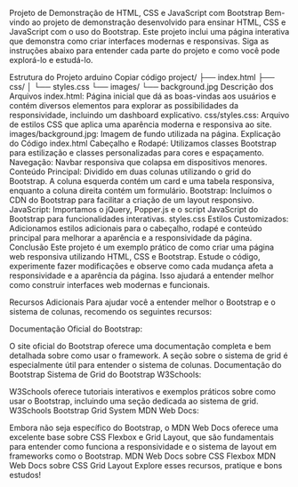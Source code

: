 Projeto de Demonstração de HTML, CSS e JavaScript com Bootstrap
Bem-vindo ao projeto de demonstração desenvolvido para ensinar HTML, CSS e JavaScript com o uso do Bootstrap. Este projeto inclui uma página interativa que demonstra como criar interfaces modernas e responsivas. Siga as instruções abaixo para entender cada parte do projeto e como você pode explorá-lo e estudá-lo.

Estrutura do Projeto
arduino
Copiar código
project/
├── index.html
├── css/
│   └── styles.css
└── images/
    └── background.jpg
Descrição dos Arquivos
index.html: Página inicial que dá as boas-vindas aos usuários e contém diversos elementos para explorar as possibilidades da responsividade, incluindo um dashboard explicativo.
css/styles.css: Arquivo de estilos CSS que aplica uma aparência moderna e responsiva ao site.
images/background.jpg: Imagem de fundo utilizada na página.
Explicação do Código
index.html
Cabeçalho e Rodapé: Utilizamos classes Bootstrap para estilização e classes personalizadas para cores e espaçamento.
Navegação: Navbar responsiva que colapsa em dispositivos menores.
Conteúdo Principal: Dividido em duas colunas utilizando o grid do Bootstrap. A coluna esquerda contém um card e uma tabela responsiva, enquanto a coluna direita contém um formulário.
Bootstrap: Incluímos o CDN do Bootstrap para facilitar a criação de um layout responsivo.
JavaScript: Importamos o jQuery, Popper.js e o script JavaScript do Bootstrap para funcionalidades interativas.
styles.css
Estilos Customizados: Adicionamos estilos adicionais para o cabeçalho, rodapé e conteúdo principal para melhorar a aparência e a responsividade da página.
Conclusão
Este projeto é um exemplo prático de como criar uma página web responsiva utilizando HTML, CSS e Bootstrap. Estude o código, experimente fazer modificações e observe como cada mudança afeta a responsividade e a aparência da página. Isso ajudará a entender melhor como construir interfaces web modernas e funcionais.

Recursos Adicionais
Para ajudar você a entender melhor o Bootstrap e o sistema de colunas, recomendo os seguintes recursos:

Documentação Oficial do Bootstrap:

O site oficial do Bootstrap oferece uma documentação completa e bem detalhada sobre como usar o framework. A seção sobre o sistema de grid é especialmente útil para entender o sistema de colunas.
Documentação do Bootstrap
Sistema de Grid do Bootstrap
W3Schools:

W3Schools oferece tutoriais interativos e exemplos práticos sobre como usar o Bootstrap, incluindo uma seção dedicada ao sistema de grid.
W3Schools Bootstrap Grid System
MDN Web Docs:

Embora não seja específico do Bootstrap, o MDN Web Docs oferece uma excelente base sobre CSS Flexbox e Grid Layout, que são fundamentais para entender como funciona a responsividade e o sistema de layout em frameworks como o Bootstrap.
MDN Web Docs sobre CSS Flexbox
MDN Web Docs sobre CSS Grid Layout
Explore esses recursos, pratique e bons estudos!

